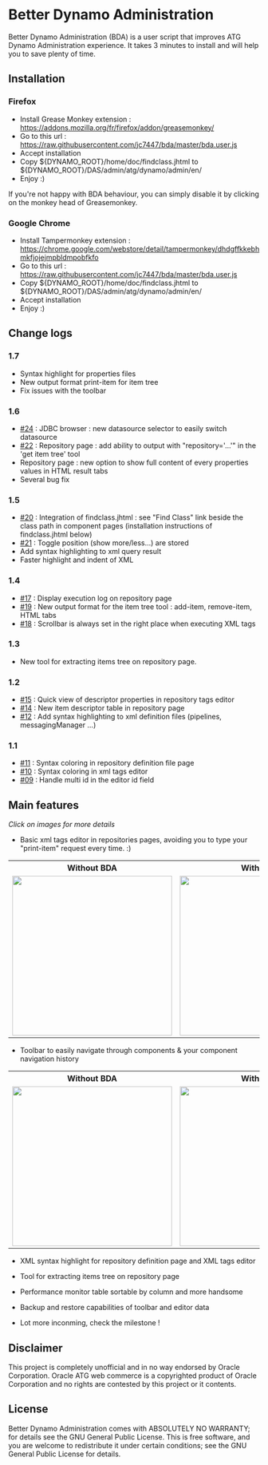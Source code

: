 Better Dynamo Administration
===

Better Dynamo Administration (BDA) is a user script that improves ATG Dynamo Administration experience. It takes 3 minutes to install and will help you to save plenty of time.

Installation
---

### Firefox

 * Install Grease Monkey extension : https://addons.mozilla.org/fr/firefox/addon/greasemonkey/
 * Go to this url : https://raw.githubusercontent.com/jc7447/bda/master/bda.user.js
 * Accept installation 
 * Copy ${DYNAMO_ROOT}/home/doc/findclass.jhtml to ${DYNAMO_ROOT}/DAS/admin/atg/dynamo/admin/en/
 * Enjoy :)
 
If you're not happy with BDA behaviour, you can simply disable it by clicking on the monkey head of Greasemonkey.

### Google Chrome

* Install Tampermonkey extension : https://chrome.google.com/webstore/detail/tampermonkey/dhdgffkkebhmkfjojejmpbldmpobfkfo
* Go to this url : https://raw.githubusercontent.com/jc7447/bda/master/bda.user.js
* Copy ${DYNAMO_ROOT}/home/doc/findclass.jhtml to ${DYNAMO_ROOT}/DAS/admin/atg/dynamo/admin/en/
* Accept installation 
* Enjoy :)

Change logs
------
### 1.7
* Syntax highlight for properties files
* New output format print-item for item tree
* Fix issues with the toolbar

### 1.6

* [#24](/../../issues/24) : JDBC browser : new datasource selector to easily switch datasource
* [#22](/../../issues/22) : Repository page : add ability to output with "repository='...'" in the 'get item tree' tool
* Repository page : new option to show full content of every properties values in HTML result tabs 
* Several bug fix

### 1.5

* [#20](/../../issues/20) : Integration of findclass.jhtml : see "Find Class" link beside the class path in component pages (installation instructions of findclass.jhtml below)
* [#21](/../../issues/21) : Toggle position (show more/less...) are stored
* Add syntax highlighting to xml query result
* Faster highlight and indent of XML

### 1.4

* [#17](/../../issues/17) : Display execution log on repository page
* [#19](/../../issues/19) : New output format for the item tree tool : add-item, remove-item, HTML tabs
* [#18](/../../issues/18) : Scrollbar is always set in the right place when executing XML tags

### 1.3

* New tool for extracting items tree on repository page. 

### 1.2

* [#15](/../../issues/15)  : Quick view of descriptor properties in repository tags editor 
* [#14](/../../issues/14)  : New item descriptor table in repository page
* [#12](/../../issues/12)  : Add syntax highlighting to xml definition files (pipelines, messagingManager ...)

### 1.1

* [#11](/../../issues/11)  : Syntax coloring in repository definition file page
* [#10](/../../issues/10) : Syntax coloring in xml tags editor 
* [#09](/../../issues/09) : Handle multi id in the editor id field 

Main features
------

*Click on images for more details*

* Basic xml tags editor in repositories pages, avoiding you to type your "print-item" request every time. :)

<table>
<tr>
<th>Without BDA </th>
<th>With BDA</th>
</tr>
<tr>
<td>
    <img width="320" src="https://raw.githubusercontent.com/jc7447/BetterDynAdmin/master/resources/bda_editor_off.png">
</td>
<td>
    <img width="320" src="https://raw.githubusercontent.com/jc7447/BetterDynAdmin/master/resources/bda_editor_on.png">
</td>
</tr>
</table>

* Toolbar to easily navigate through components & your component navigation history

<table>
<tr>
<th>Without BDA </th>
<th>With BDA</th>
</tr>
<tr>
<td>
    <img width="320" src="https://raw.githubusercontent.com/jc7447/BetterDynAdmin/master/resources/bda_toolbar_off.png">
</td>
<td>
    <img width="320"  src="https://raw.githubusercontent.com/jc7447/BetterDynAdmin/master/resources/bda_toolbar_on.png">
</td>
</tr>
</table>

* XML syntax highlight for repository definition page and XML tags editor

* Tool for extracting items tree on repository page

* Performance monitor table sortable by column and more handsome

* Backup and restore capabilities of toolbar and editor data

* Lot more inconming, check the milestone !


Disclaimer
---
This project is completely unofficial and in no way endorsed by Oracle Corporation. Oracle ATG web commerce is a copyrighted product of Oracle Corporation and no rights are contested by this project or it contents.

License
---

Better Dynamo Administration comes with ABSOLUTELY NO WARRANTY; for details see the GNU General Public License.  This is free software, and you are welcome to redistribute it under certain conditions; see the GNU General Public License
for details.
